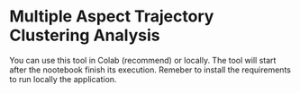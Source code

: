 # Multiple Aspect Trajectory Clustering Analysis

You can use this tool in Colab (recommend) or locally.
The tool will start after the nootebook finish its execution.
Remeber to install the requirements to run locally the application.